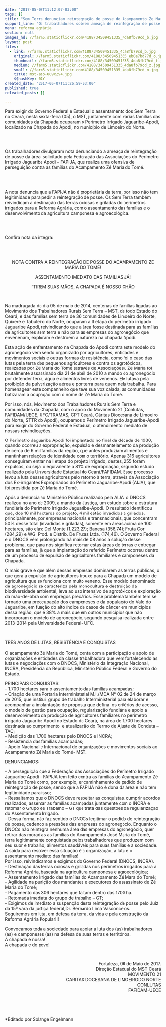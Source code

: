 ```yaml
---
date: "2017-05-07T11:12:07-03:00"
tags: []
title: "Sem Terra denunciam reintegração de posse do Acampamento Ze Maria do Tomé, no Ceará"
support_line: "Os trabalhadores sobrem ameaça de reintegração de posse da área e perseguição da Federação das Associações do Perímetro Irrigado Jaguaribe Apodi – FAPIJA, que não é dona do local."
menu: reforma agrária
section: null
images_hd: //farm5.staticflickr.com/4188/34509451335_4da8fb79cd_b.jpg
layout: post
files:
  - link: //farm5.staticflickr.com/4188/34509451335_4da8fb79cd_b.jpg
    original: //farm5.staticflickr.com/4188/34509451335_eb0e7bd77d_o.jpg
    thumbnail: //farm5.staticflickr.com/4188/34509451335_4da8fb79cd_t.jpg
    medium: //farm5.staticflickr.com/4188/34509451335_4da8fb79cd_z.jpg
    small: //farm5.staticflickr.com/4188/34509451335_4da8fb79cd_n.jpg
    title: mst-ato-689x294.jpg
    $$hashKey: 04Y
created_date: "2017-05-07T11:26:59-03:00"
published: true
releated_posts: []

---
```

<p>Para exigir do Governo Federal e Estadual o assentamento dos Sem Terra no Cear&aacute;, nesta sexta-feira (05), o MST, juntamente com v&aacute;rias fam&iacute;lias das comunidades da Chapada ocuparam o Per&iacute;metro Irrigado Jaguaribe-Apodi, localizado na Chapada do Apodi, no munic&iacute;pio de Limoeiro do Norte.</p>

<p><br />
&nbsp;</p>

<p>Os trabalhadores divulgaram nota denunciando a amea&ccedil;a de reintegra&ccedil;&atilde;o de posse da &aacute;rea, solicitado pela Federa&ccedil;&atilde;o das Associa&ccedil;&otilde;es do Per&iacute;metro Irrigado Jaguaribe Apodi &ndash; FAPIJA, que realiza uma ofensiva de persegui&ccedil;&atilde;o contra as fam&iacute;lias do Acampamento Z&eacute; Maria do Tom&eacute;.&nbsp;</p>

<p><br />
&nbsp;</p>

<p>A nota denuncia que a FAPIJA n&atilde;o &eacute; propriet&aacute;ria da terra, por isso n&atilde;o tem legitimidade para pedir a reintegra&ccedil;&atilde;o de posse. Os Sem Terra tamb&eacute;m reivindicam a destina&ccedil;&atilde;o das terras ociosas e griladas do per&iacute;metros irrigados para a Reforma Agr&aacute;ria, com o assentamento das fam&iacute;lias e o desenvolvimento da agricultura camponesa e agroecol&oacute;gica.</p>

<p style="text-align: justify;"><br />
&nbsp;</p>

<p style="text-align: justify;">Confira nota da integra:</p>

<p style="text-align: justify;"><br />
&nbsp;</p>

<p style="text-align: center;">NOTA CONTRA A REINTEGRA&Ccedil;&Atilde;O DE POSSE DO ACAMPAMENTO ZE MARIA DO TOM&Eacute;!</p>

<p style="text-align: center;">ASSENTAMENTO IMEDIATO DAS FAMILIAS J&Aacute;!</p>

<p style="text-align: center;">&ldquo;TIREM SUAS M&Atilde;OS, A CHAPADA &Eacute; NOSSO CH&Atilde;O</p>

<p style="text-align: center;">&nbsp;</p>

<p>Na madrugada do dia 05 de maio de 2014, centenas de fam&iacute;lias ligadas ao Movimento dos Trabalhadores Rurais Sem Terra &ndash; MST, de todo Estado do Cear&aacute;, e das fam&iacute;lias sem terra de 36 comunidades de Limoeiro do Norte, Quixer&eacute; e Tabuleiro do Norte, ocuparam a II etapa do per&iacute;metro irrigado Jaguaribe Apodi, reivindicando que a &aacute;rea fosse destinada para as fam&iacute;lias de agricultores sem terra e n&atilde;o para as empresas do agroneg&oacute;cio que envenenam, exploram e destroem a natureza na chapada Apodi.</p>

<p>Esta a&ccedil;&atilde;o de enfrentamento na Chapada do Apodi contra este modelo do agroneg&oacute;cio vem sendo organizado por agricultores, entidades e movimentos sociais e outras formas de resist&ecirc;ncia, como foi o caso das lutas pela terra dos pequenos agricultores e contra os agrot&oacute;xicos, realizadas por Z&eacute; Maria do Tom&eacute; (atrav&eacute;s de Associa&ccedil;&otilde;es). Z&eacute; Maria foi brutalmente assassinado dia 21 de abril de 2010 a mando do agroneg&oacute;cio por defender terra, &aacute;gua e alimentos livres de venenos. Ele lutava pela proibi&ccedil;&atilde;o da pulveriza&ccedil;&atilde;o a&eacute;rea e por terra para quem nela trabalha. Para homenagear este companheiro que teve sua voz calada, as comunidades batizaram a ocupa&ccedil;&atilde;o com o nome de Z&eacute; Maria do Tom&eacute;.</p>

<p>Por isso, n&oacute;s, Movimento dos Trabalhadores Rurais Sem Terra e comunidades da Chapada, com o apoio do Movimento 21 (Conlutas, FAFIDAM/UECE, UFC/TRAMAS, CPT Cear&aacute;, C&aacute;ritas Diocesana de Limoeiro do Norte, STTR do Apodi), ocupamos o Per&iacute;metro Irrigado Jaguaribe-Apodi para exigir do Governo Federal e Estadual, o atendimento imediato de nossas reivindica&ccedil;&otilde;es.&nbsp;</p>

<p>O Per&iacute;metro Jaguaribe Apodi foi implantado no final da d&eacute;cada de 1980, quando ocorreu a expropria&ccedil;&atilde;o, expuls&atilde;o e desmantelamento da produ&ccedil;&atilde;o de cerca de 6 mil fam&iacute;lias da regi&atilde;o, que antes produziam alimentos e mantinham rela&ccedil;&otilde;es de identidade com o territ&oacute;rio. Apenas 316 agricultores conseguiram entrar na I etapa do projeto irrigado, destes, 255 foram expulsos, ou seja, o equivalente a 81% de expropria&ccedil;&atilde;o, segundo estudo realizado pela Universidade Estadual do Cear&aacute;/FAFIDAM. Esse processo levou a luta desses agricultores pelo retorno &agrave; terra, atrav&eacute;s da Associa&ccedil;&atilde;o dos Ex-irrigantes Expropriados do Per&iacute;metro Jaguaribe-Apodi (AIJA), que foi presidida por Z&eacute; Maria do Tom&eacute;.&nbsp;</p>

<p>Ap&oacute;s a den&uacute;ncia ao Minist&eacute;rio P&uacute;blico realizado pela AIJA, o DNOCS realizou no ano de 2009, a mando da Justi&ccedil;a, um estudo sobre a estrutura fundi&aacute;ria do Per&iacute;metro Irrigado Jaguaribe-Apodi. O resultado identificou que, dos 10 mil hectares do projeto, 4 mil est&atilde;o invadidos e grilados, principalmente, por empresas nacionais e transnacionais, que concentram 50% desse total (invadidas e griladas), somente em &aacute;reas acima de 100 hectares, s&atilde;o elas: Del Monte (1.223,27); Banesa (356,74); Fruta Cor (284,29) e WG &nbsp;Prod. e Distrib. De Frutas Ltda. (174,46). O Governo Federal e o DNOCS v&ecirc;m prolongando h&aacute; mais de 08 anos a solu&ccedil;&atilde;o desse problema, que para n&oacute;s significa retomar estas &aacute;reas de terras e entregar para as fam&iacute;lias, j&aacute; que a implanta&ccedil;&atilde;o do referido Per&iacute;metro ocorreu dentro de um processo de expuls&atilde;o de agricultores familiares e camponeses da Chapada.</p>

<p>O mais grave &eacute; que al&eacute;m dessas empresas dominarem as terras p&uacute;blicas, o que gera a expuls&atilde;o de agricultores trouxe para a Chapada um modelo de agricultura que s&oacute; funciona com muito veneno. Esse modelo denominado de agroneg&oacute;cio se caracteriza pela monocultura e destrui&ccedil;&atilde;o da biodiversidade ambiental, leva ao uso intensivo de agrot&oacute;xicos e explora&ccedil;&atilde;o da m&atilde;o-de-obra com empregos prec&aacute;rios. Esse problema tamb&eacute;m tem se tornado uma preocupa&ccedil;&atilde;o dos camponeses e da popula&ccedil;&atilde;o do Vale do Jaguaribe, em fun&ccedil;&atilde;o do alto &iacute;ndice de casos de c&acirc;ncer em munic&iacute;pios dessa regi&atilde;o, que &eacute; 38% a mais que em outros munic&iacute;pios que n&atilde;o incorporam o modelo de agroneg&oacute;cio, segundo pesquisa realizada entre 2013-2014 pela Universidade Federal- UFC.</p>

<p>&nbsp;</p>

<p>TR&Ecirc;S ANOS DE LUTAS, RESIST&Ecirc;NCIA E CONQUISTAS<br />
&nbsp;<br />
O acampamento Z&eacute; Maria do Tom&eacute;, conta com a participa&ccedil;&atilde;o e apoio de organiza&ccedil;&otilde;es e entidades da classe trabalhadora que vem fortalecendo as lutas e negocia&ccedil;&otilde;es com o DNOCS, Minist&eacute;rio da Integra&ccedil;&atilde;o Nacional, INCRA, Presid&ecirc;ncia da Rep&uacute;blica, Minist&eacute;rio P&uacute;blico Federal e Governo do Estado.&nbsp;</p>

<p>PRINCIPAIS CONQUISTAS:&nbsp;<br />
- 1.700 hectares para o assentamento das fam&iacute;lias acampadas;<br />
- Cria&ccedil;&atilde;o de uma Portaria Interministerial M.I./MDA N&deg; 02 de 24 de mar&ccedil;o de 2015, que institui &nbsp;grupo de trabalho Interministerial para elaborar e acompanhar a implanta&ccedil;&atilde;o de proposta que defina &nbsp;os crit&eacute;rios de acesso, o modelo de gest&atilde;o para ocupa&ccedil;&atilde;o, regulariza&ccedil;&atilde;o fundi&aacute;ria e apoio a desenvolvimento da produ&ccedil;&atilde;o de agricultores familiares no per&iacute;metro irrigado Jaguaribe Apodi no Estado do Cear&aacute;, na &aacute;rea de 1.700 hectares destinada ao cumprimento &nbsp;e atualiza&ccedil;&atilde;o do Termo de Ajuste de Conduta &ndash; TAC;&nbsp;<br />
- Medi&ccedil;&atilde;o das 1.700 hectares pelo DNOCS e INCRA;<br />
- Resistencia das fam&iacute;lias acampadas;<br />
- Apoio Nacional e Internacional de organiza&ccedil;&otilde;es e movimentos sociais ao Acampamento Z&eacute; Maria do Tom&eacute;- MST.</p>

<p>DENUNCIAMOS:</p>

<p>- A persegui&ccedil;&atilde;o que a Federa&ccedil;&atilde;o das Associa&ccedil;&otilde;es do Per&iacute;metro Irrigado Jaguaribe Apodi &ndash; FAPIJA tem feito contra as fam&iacute;lias do Acampamento Z&eacute; Maria do Tom&eacute; como, por exemplo, encaminhamento de pedido de reintegra&ccedil;&atilde;o de posse, sendo que a FAPIJA n&atilde;o &eacute; dona da &aacute;rea e n&atilde;o tem legitimidade para isso;&nbsp;<br />
- Ressaltamos que o DNOCS deve respeitar as conquistas, cumprir acordos realizados, assentar as fam&iacute;lias acampadas juntamente com o INCRA e retomar o Grupo de Trabalho &ndash; GT que trata das quest&otilde;es da regulariza&ccedil;&atilde;o do Assentamento Irrigado.&nbsp;<br />
- Dessa forma, n&atilde;o faz sentido o DNOCs legitimar o pedido de reintegra&ccedil;&atilde;o de posse, cedendo a press&otilde;es das empresas do agroneg&oacute;cio. Enquanto o DNOCs n&atilde;o reintegra nenhuma &aacute;rea das empresas do agroneg&oacute;cio, quer retirar das moradias as fam&iacute;lias do Acampamento Jos&eacute; Maria do Tom&eacute;, terra legitimamente conquistada pelos trabalhadores que produzem com seu suor e trabalho, alimentos saud&aacute;veis para suas fam&iacute;lias e a sociedade.<br />
A sa&iacute;da para resolver essa situa&ccedil;&atilde;o &eacute; a organiza&ccedil;&atilde;o, a luta e o assentamento mediato das fam&iacute;lias!&nbsp;<br />
Por isso, reivindicamos e exigimos do Governo Federal (DNOCS, INCRA).<br />
- Destina&ccedil;&atilde;o das terras ociosas e griladas nos per&iacute;metros irrigados para a Reforma Agr&aacute;ria, baseada na agricultura camponesa e agroecol&oacute;gica;<br />
- Assentamento Irrigado das fam&iacute;lias do Acampamento Z&eacute; Mara do Tom&eacute;;<br />
- Agilidade na puni&ccedil;&atilde;o dos mandantes e executores do assassinato de Z&eacute; Maria do Tom&eacute;;&nbsp;<br />
- Pagamento das 306 hectares que faltam dentro das 1700 ha.<br />
- Retomada imediata do grupo de trabalho &ndash; GT;<br />
- Exigimos de imediato a suspen&ccedil;&atilde;o desta reintegra&ccedil;&atilde;o de posse pelo Juiz da 15&ordf; vara da justi&ccedil;a federal,Dr. Bernardo Lima Vasconcelos.&nbsp;<br />
Seguiremos em luta, em defesa da terra, da vida e pela constru&ccedil;&atilde;o da Reforma Agr&aacute;ria Popular!!!</p>

<p>Convocamos toda a sociedade para apoiar a luta dos (as) trabalhadores (as) e camponeses (as) na defesa de suas terras e territ&oacute;rios.<br />
A chapada &eacute; nossa!<br />
A chapada e do povo!</p>

<p>&nbsp;</p>

<p style="text-align: right;">Fortaleza, 06 de Maio de 2017.<br />
Dire&ccedil;&atilde;o Estadual do MST Cear&aacute;<br />
MOVIMENTO 21<br />
CARITAS DOCESANA DE LIMOEIRODO NORTE<br />
CONLUTAS<br />
FAFIDAM-UECE</p>

<p>&nbsp;</p>

<p>&nbsp;</p>

<p>*Editado por Solange Engelmann</p>

<p>&nbsp;</p>

<p>&nbsp;</p>

<p>&nbsp;</p>

